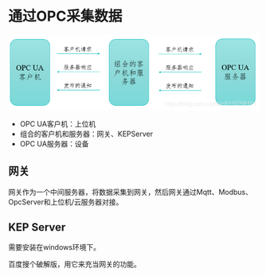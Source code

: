 # 通过OPC采集数据

![image-20220222162756963](Imag/image-20220222162756963.png)

- OPC UA客户机：上位机
- 组合的客户机和服务器：网关、KEPServer
- OPC UA服务器：设备

## 网关

网关作为一个中间服务器，将数据采集到网关，然后网关通过Mqtt、Modbus、OpcServer和上位机/云服务器对接。

## KEP Server

需要安装在windows环境下。

百度搜个破解版，用它来充当网关的功能。



